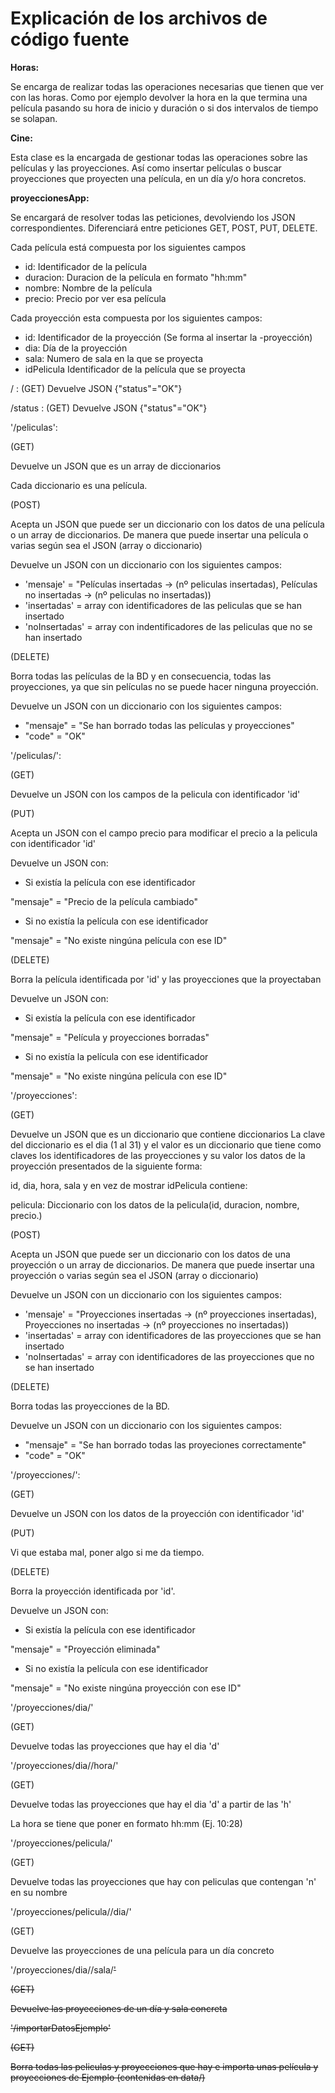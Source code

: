 # Explicación de los archivos de código fuente  


**Horas:**  

Se encarga de realizar todas las operaciones necesarias que tienen que ver con las horas. Como por ejemplo devolver la hora en la que termina una película pasando su hora de inicio y duración o si dos intervalos de tiempo se solapan.  


**Cine:**  

Esta clase es la encargada de gestionar todas las operaciones sobre
las películas y las proyecciones. Así como insertar películas o buscar proyecciones que proyecten una película, en un día y/o hora concretos.


**proyeccionesApp:**  

Se encargará de resolver todas las peticiones, devolviendo los JSON correspondientes. Diferenciará entre peticiones GET, POST, PUT, DELETE.  

Cada película está compuesta por los siguientes campos  

- id:        Identificador de la película  
- duracion:  Duracion de la película en formato "hh:mm"
- nombre:     Nombre de la película
- precio:     Precio por ver esa película  



Cada proyección esta compuesta por los siguientes campos:  

- id:        Identificador de la proyección (Se forma al insertar la -proyección)  
- dia:        Día de la proyección
- sala:       Numero de sala en la que se proyecta
- idPelicula  Identificador de la película que se proyecta




/       : (GET) Devuelve JSON {"status"="OK"}  

/status : (GET) Devuelve JSON {"status"="OK"}  


'/peliculas':  

(GET)  

Devuelve un JSON que es un array de diccionarios  

Cada diccionario es una película.  



(POST)  

Acepta un JSON que puede ser un diccionario con los datos de una
película o un array de diccionarios. De manera que puede insertar
una película o varias según sea el JSON (array o diccionario)  


Devuelve un JSON con un diccionario con los siguientes campos:  

- 'mensaje' = "Películas insertadas -> (nº peliculas insertadas), Películas no insertadas -> (nº peliculas no insertadas))
- 'insertadas' = array con identificadores de las peliculas que se han insertado
- 'noInsertadas' = array con indentificadores de las peliculas que no se han insertado  


(DELETE)  

Borra todas las películas de la BD y en consecuencia, todas las
proyecciones, ya que sin películas no se puede hacer ninguna
proyección.  


Devuelve un JSON con un diccionario con los siguientes campos:  

- "mensaje" = "Se han borrado todas las películas y proyecciones"
- "code" = "OK"


'/peliculas/<id>':  

(GET)  

Devuelve un JSON con los campos de la pelicula con identificador 'id'  


(PUT)  

Acepta un JSON con el campo precio para modificar el precio a la pelicula con identificador 'id'  

Devuelve un JSON con:  

- Si existía la película con ese identificador  

"mensaje" = "Precio de la película cambiado"

- Si no existía la película con ese identificador  

"mensaje" = "No existe ningúna película con ese ID"  


(DELETE)  

Borra la película identificada por 'id' y las proyecciones que la proyectaban  


Devuelve un JSON con:  

- Si existía la película con ese identificador  

"mensaje" = "Película y proyecciones borradas"  


- Si no existía la película con ese identificador  

"mensaje" = "No existe ningúna película con ese ID"  



'/proyecciones':  

(GET)  

Devuelve un JSON que es un diccionario que contiene diccionarios
La clave del diccionario es el dia (1 al 31) y el valor es un diccionario que tiene
como claves los identificadores de las proyecciones y su valor los datos de la proyección
presentados de la siguiente forma:  

id, dia, hora, sala y en vez de mostrar idPelicula contiene:  


pelicula: Diccionario con los datos de la pelicula(id, duracion, nombre, precio.)  

(POST)  

Acepta un JSON que puede ser un diccionario con los datos de una
proyección o un array de diccionarios. De manera que puede insertar
una proyección o varias según sea el JSON (array o diccionario)  


Devuelve un JSON con un diccionario con los siguientes campos:  

- 'mensaje' = "Proyecciones insertadas -> (nº proyecciones insertadas), Proyecciones no insertadas -> (nº proyecciones no insertadas))
- 'insertadas' = array con identificadores de las proyecciones que se han insertado
- 'noInsertadas' = array con identificadores de las proyecciones que no se han insertado

(DELETE)  

Borra todas las proyecciones de la BD.  


Devuelve un JSON con un diccionario con los siguientes campos:  

- "mensaje" = "Se han borrado todas las proyeciones correctamente"
- "code" = "OK"


'/proyecciones/<id>':  

(GET)  

Devuelve un JSON con los datos de la proyección con identificador 'id'  


(PUT)  

Vi que estaba mal, poner algo si me da tiempo.  


(DELETE)  

Borra la proyección identificada por 'id'.  


Devuelve un JSON con:  

- Si existía la película con ese identificador  

"mensaje" = "Proyección eliminada"  


- Si no existía la película con ese identificador  

"mensaje" = "No existe ningúna proyección con ese ID"  


'/proyecciones/dia/<d>'  

(GET)  

Devuelve todas las proyecciones que hay el dia 'd'  



'/proyecciones/dia/<d>/hora/<h>'  

(GET)  

Devuelve todas las proyecciones que hay el dia 'd' a partir de las 'h'  

La hora se tiene que poner en formato hh:mm (Ej. 10:28)  



'/proyecciones/pelicula/<n>'  

(GET)  

Devuelve todas las proyecciones que hay con peliculas que contengan 'n' en su nombre  


'/proyecciones/pelicula/<n>/dia/<d>'  

(GET)  

Devuelve las proyecciones de una película para un día concreto  



'/proyecciones/dia/<d>/sala/<s>'  

(GET)  

Devuelve las proyecciones de un día y sala concreta  


'/importarDatosEjemplo'  

(GET)  

Borra todas las peliculas y proyecciones que hay e importa unas
película y proyecciones de Ejemplo  (contenidas en data/)  
